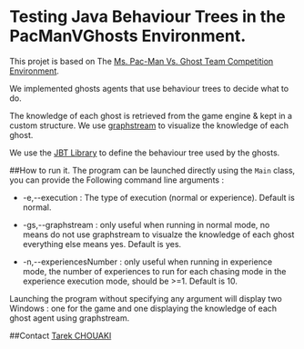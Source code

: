 # Testing Java Behaviour Trees in the PacManVGhosts Environment.This projet is based on The [Ms. Pac-Man Vs. Ghost Team Competition Environment](https://github.com/solar-1992/PacManEngine).We implemented ghosts agents that use behaviour trees to decide what to do.The knowledge of each ghost is retrieved from the game engine & kept in a custom structure. We use [graphstream](http://graphstream-project.org) to visualize the knowledge of each ghost.We use the [JBT Library](https://github.com/gaia-ucm/jbt) to define the behaviour tree used by the ghosts.##How to run it.The program can be launched directly using the `Main` class, you can provide the Following command line arguments : * -e,--execution <arg>: The type of execution (normal or experience). Default is normal.* -gs,--graphstream <arg> : only useful when running in normal mode, no means do not use graphstream to visualze the knowledge of each ghost everything else means yes. Default is yes.*  -n,--experiencesNumber <arg>: only useful when running in experience mode, the number of experiences to run for each chasing mode in the experience execution mode, should be >=1. Default is 10.Launching the program without specifying any argument will display two Windows : one for the game and one displaying the knowledge of each ghost agent using graphstream.##Contact[Tarek CHOUAKI](mailto:tkchouaki@icloud.com)